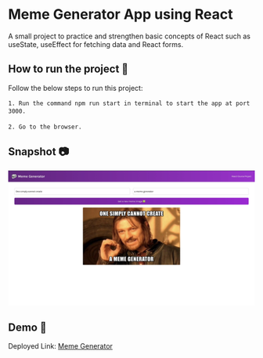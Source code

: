 # Meme Generator App using React

A small project to practice and strengthen basic concepts of React such as useState, useEffect for fetching data and React forms.

## How to run the project 🚀

Follow the below steps to run this project:
```
1. Run the command npm run start in terminal to start the app at port 3000.

2. Go to the browser.
```

## Snapshot 📷

![Meme Generator](./src/Images/screenshot.png)


## Demo 🎥

Deployed Link: [Meme Generator](https://pages.github.com/)

